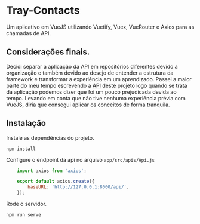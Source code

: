 # Tray-Contacts 

Um aplicativo em VueJS utilizando Vuetify, Vuex, VueRouter e Axios para 
as chamadas de API.

## Considerações finais.
Decidi separar a aplicação da API em repositórios diferentes devido a organização e também
devido ao desejo de entender a estrutura da framework e transformar a experiência em um aprendizado.
Passei a maior parte do meu tempo escrevendo a [API](https://github.com/tray-contacts/api) deste projeto
logo quando se trata da aplicação podemos dizer que foi um pouco prejudicada devida ao tempo.
Levando em conta que não tive nenhuma experiência prévia com VueJS, diria que consegui aplicar 
os conceitos de forma tranquila.


## Instalação 
Instale as dependências do projeto.
```
npm install
```

Configure o endpoint da api no arquivo `app/src/apis/Api.js`
```javascript
    import axios from 'axios';

    export default axios.create({
        baseURL: 'http://127.0.0.1:8000/api/',
    });
```

Rode o servidor.
```
npm run serve
```
